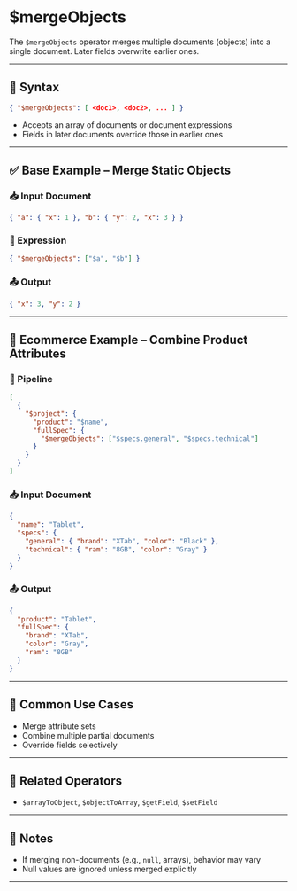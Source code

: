 # $mergeObjects

The `$mergeObjects` operator merges multiple documents (objects) into a single document. Later fields overwrite earlier ones.

---

## 📌 Syntax

```json
{ "$mergeObjects": [ <doc1>, <doc2>, ... ] }
```

- Accepts an array of documents or document expressions
- Fields in later documents override those in earlier ones

---

## ✅ Base Example – Merge Static Objects

### 📥 Input Document

```json
{ "a": { "x": 1 }, "b": { "y": 2, "x": 3 } }
```

### 📌 Expression

```json
{ "$mergeObjects": ["$a", "$b"] }
```

### 📤 Output

```json
{ "x": 3, "y": 2 }
```

---

## 🧱 Ecommerce Example – Combine Product Attributes

### 📌 Pipeline

```json
[
  {
    "$project": {
      "product": "$name",
      "fullSpec": {
        "$mergeObjects": ["$specs.general", "$specs.technical"]
      }
    }
  }
]
```

### 📥 Input Document

```json
{
  "name": "Tablet",
  "specs": {
    "general": { "brand": "XTab", "color": "Black" },
    "technical": { "ram": "8GB", "color": "Gray" }
  }
}
```

### 📤 Output

```json
{
  "product": "Tablet",
  "fullSpec": {
    "brand": "XTab",
    "color": "Gray",
    "ram": "8GB"
  }
}
```

---

## 🔧 Common Use Cases

- Merge attribute sets
- Combine multiple partial documents
- Override fields selectively

---

## 🔗 Related Operators

- `$arrayToObject`, `$objectToArray`, `$getField`, `$setField`

---

## 🧠 Notes

- If merging non-documents (e.g., `null`, arrays), behavior may vary
- Null values are ignored unless merged explicitly

---
